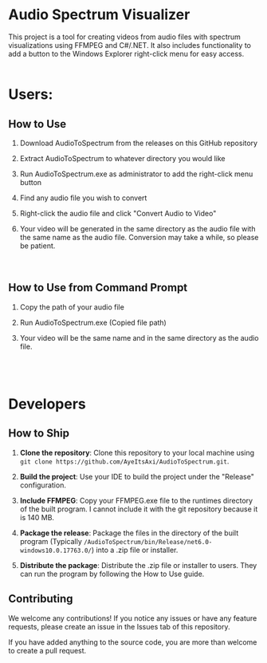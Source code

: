 # Audio Spectrum Visualizer

This project is a tool for creating videos from audio files with spectrum visualizations using FFMPEG and C#/.NET. It also includes functionality to add a button to the Windows Explorer right-click menu for easy access.
<br><br>

# Users:

## How to Use

1. Download AudioToSpectrum from the releases on this GitHub repository

2. Extract AudioToSpectrum to whatever directory you would like

3. Run AudioToSpectrum.exe as administrator to add the right-click menu button

4. Find any audio file you wish to convert

5. Right-click the audio file and click "Convert Audio to Video"

6. Your video will be generated in the same directory as the audio file with the same name as the audio file. Conversion may take a while, so please be patient.
<br><br><br>

## How to Use from Command Prompt

1. Copy the path of your audio file

2. Run AudioToSpectrum.exe (Copied file path)

3. Your video will be the same name and in the same directory as the audio file.
<br><br><br><br>


# Developers

## How to Ship

1. **Clone the repository**: Clone this repository to your local machine using `git clone https://github.com/AyeItsAxi/AudioToSpectrum.git`.

2. **Build the project**: Use your IDE to build the project under the "Release" configuration.

3. **Include FFMPEG**: Copy your FFMPEG.exe file to the runtimes directory of the built program. I cannot include it with the git repository because it is 140 MB.

4. **Package the release**: Package the files in the directory of the built program (Typically `/AudioToSpectrum/bin/Release/net6.0-windows10.0.17763.0/`) into a .zip file or installer.

5. **Distribute the package**: Distribute the .zip file or installer to users. They can run the program by following the How to Use guide.

## Contributing

We welcome any contributions! If you notice any issues or have any feature requests, please create an issue in the Issues tab of this repository. 

If you have added anything to the source code, you are more than welcome to create a pull request.
